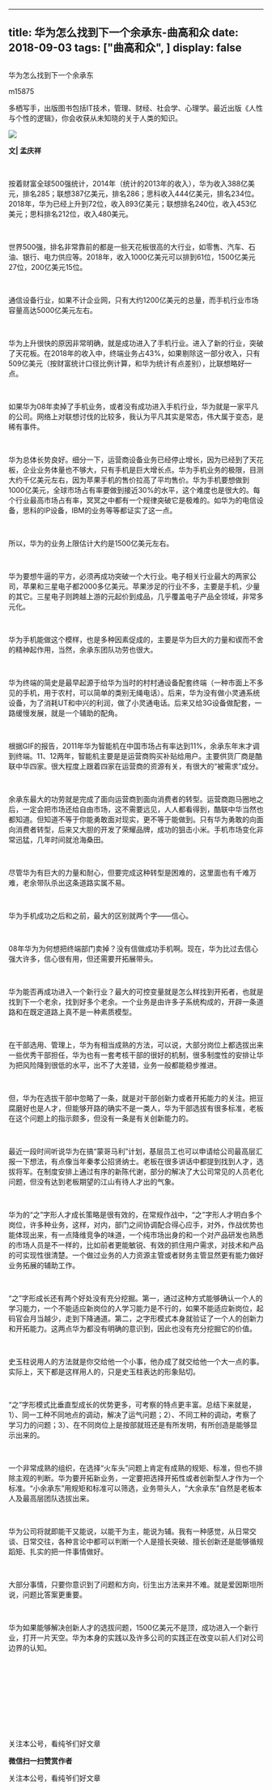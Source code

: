 
---
title:   华为怎么找到下一个余承东-曲高和众
date: 2018-09-03
tags: ["曲高和众", ]
display: false
---


## 



华为怎么找到下一个余承东




m15875




多栖写手，出版图书包括IT技术，管理、财经、社会学、心理学。最近出版《人性与个性的逻辑》，你会收获从未知晓的关于人类的知识。


<img class="" data-ratio="1.3217115689381933" data-s="300,640" src="https://mmbiz.qpic.cn/mmbiz_jpg/fxGMiaL5Zj1g6cEuYlVsZt308f7Gic04gUhsHRn7MM5gV9dFCCuoELnIpqr75w8RVsnB5tIQhC3eKiaL5cIUcDHOQ/640?wx_fmt=jpeg" data-type="jpeg" data-w="631" style=""/>

**文| 孟庆祥**

&nbsp;

按着财富全球500强统计，2014年（统计的2013年的收入），华为收入388亿美元，排名285；联想387亿美元，排名286；思科收入444亿美元，排名234位。2018年，华为已经上升到72位，收入893亿美元；联想排名240位，收入453亿美元；思科排名212位，收入480美元。

&nbsp;

世界500强，排名非常靠前的都是一些天花板很高的大行业，如零售、汽车、石油、银行、电力供应等。2018年，收入1000亿美元可以排到61位，1500亿美元27位，200亿美元15位。

&nbsp;

通信设备行业，如果不计企业网，只有大约1200亿美元的总量，而手机行业市场容量高达5000亿美元左右。

&nbsp;

华为上升很快的原因非常明确，就是成功进入了手机行业。进入了新的行业，突破了天花板。在2018年的收入中，终端业务占43%，如果剔除这一部分收入，只有509亿美元（按财富统计口径比例计算，和华为统计有点差别），比联想略好一点。

&nbsp;

如果华为08年卖掉了手机业务，或者没有成功进入手机行业，华为就是一家平凡的公司。网络上对联想讨伐的比较多，我认为平凡其实是常态，伟大属于变态，是稀有事件。

&nbsp;

华为总体长势良好。细分一下，运营商设备业务已经停止增长，因为已经到了天花板，企业业务体量也不够大，只有手机是巨大增长点。华为手机业务的极限，目测大约千亿美元左右，因为苹果手机的售价拉高了平均售价。华为手机要想做到1000亿美元，全球市场占有率要做到接近30%的水平，这个难度也是很大的。每个行业最高市场占有率，冥冥之中都有一个规律突破它是极难的。如华为的电信设备，思科的IP设备，IBM的业务等等都证实了这一点。

&nbsp;

所以，华为的业务上限估计大约是1500亿美元左右。

&nbsp;

华为要想牛逼的平方，必须再成功突破一个大行业。电子相关行业最大的两家公司，苹果和三星电子都2000多亿美元。苹果涉足的行业不多，主要是手机，少量的其它。三星电子则跨越上游的元起价到成品，几乎覆盖电子产品全领域，非常多元化。

&nbsp;

华为手机能做这个模样，也是多种因素促成的，主要是华为巨大的力量和锲而不舍的精神起作用，当然，余承东团队功劳也很大。

&nbsp;

华为终端的简史是最早起源于给华为当时的村村通设备配套终端（一种市面上不多见的手机，用于农村，可以简单的类别无绳电话）。后来，华为没有做小灵通系统设备，为了消耗UT和中兴的利润，做了小灵通电话。后来又给3G设备做配套，一路缓慢发展，就是一个辅助的配角。

&nbsp;

根据GIF的报告，2011年华为智能机在中国市场占有率达到11%，余承东年末才调到终端。11、12两年，智能机主要是是运营商购买补贴给用户。主要供货厂商是酷联中华四家。很大程度上跟着四家在运营商的资源有关，有很大的“被需求”成分。

&nbsp;

余承东最大的功劳就是完成了面向运营商到面向消费者的转型。运营商跑马圈地之后，一定会把市场还给自由市场，这不需要远见，人人都看得到，酷联中华当然也都知道。但知道不等于你能勇敢面对现实，更不等于能做到。只有华为勇敢的向面向消费者转型，后来又大胆的开发了荣耀品牌，成功的狙击小米。手机市场变化非常迅猛，几年时间就沧海桑田。

&nbsp;

尽管华为有巨大的力量和耐心，但要完成这种转型是困难的，这里面也有千难万难，老余带队杀出这条道路实属不易。

&nbsp;

华为手机成功之后和之前，最大的区别就两个字——信心。

&nbsp;

08年华为为何想把终端部门卖掉？没有信做成功手机啊。现在，华为比过去信心强大许多，信心很有用，但还需要开拓展带头。

&nbsp;

华为能否再成功进入一个新行业？最大的可控变量就是怎么样找到开拓者，也就是找到下一个老余，找到好多个老余。一个业务是由许多子系统构成的，开辟一条道路和在既定道路上真不是一种素质模型。

&nbsp;

在干部选用、管理上，华为有相当成熟的方法，可以说，大部分岗位上都选拔出来一些优秀干部担任，华为也有一套考核干部的很好的机制，很多制度性的安排让华为把风险降到很低的水平，出不了大差错，业务一般都能稳步推进。

&nbsp;

但，华为在选拔干部中忽略了一条，就是对干部创新力或者开拓能力的关注。把豆腐磨好也是人才，但能够开路的确实不是一类人，华为干部选拔有很多标准，老板在这个问题上的指示颇多，但没有一条是有关创新能力的。

&nbsp;

最近一段时间听说华为在搞“蒙哥马利”计划，基层员工也可以申请给公司最高层汇报一下想法，有点像当年秦孝公招贤纳士。老板在很多讲话中都提到找到人才，选拔将军。在制度安排上通过有序的新陈代谢，部分的解决了大公司常见的人员老化问题，但没有达到老板期望的江山有待人才出的气象。

&nbsp;

华为的“之”字形人才成长策略是很有效的，在常规作战中，“之”字形人才明白多个岗位，许多种业务，这样，对内，部门之间协调配合得心应手，对外，作战优势也能体现出来，有一点降维竞争的味道，一个纯市场出身的和一个对产品研发也熟悉的市场人员是不一样的，比如前者更能敏锐、有效的抓住用户需求，对技术和产品的可实现性很清楚。一个做过业务的人力资源主管或者财务主管显然更有能力做好业务拓展的辅助工作。

&nbsp;

“之”字形成长还有两个好处没有充分挖掘。第一，通过这种方式能够确认一个人的学习能力，一个不能适应新岗位的人学习能力是不行的，如果不能适应新岗位，起码官会月当越少，走到下降通道。第二，之字形模式本身就验证了一个人的创新力和开拓能力。这两点华为都没有明确的意识到，因此也没有充分挖掘它的价值。

&nbsp;

史玉柱说用人的方法就是你交给他一个小事，他办成了就交给他一个大一点的事。实际上，天下都是这样用人的，只是史玉柱表达的形象贴切。

&nbsp;

“之”字形模式比垂直型成长的优势更多，可考察的特点更丰富。总结下来就是，1）、同一工种不同地点的调动，解决了运气问题；2）、不同工种的调动，考察了学习力的问题；3）、在不同岗位上是按部就班还是有所发明，有所创造是能够显示出来的。

&nbsp;

一个非常成熟的组织，在选择“火车头”问题上肯定有成熟的规矩、标准，但也不排除主观的判断。华为要开拓新业务，一定要把选择开拓性或者创新型人才作为一个标准。“小余承东”用规矩和标准可以筛选，业务带头人，“大余承东”自然是老板本人及最高层团队选拔出来。

&nbsp;

华为公司将就即能干又能说，以能干为主，能说为辅。我有一种感觉，从日常交谈、日常交往，各种言论中都可以判断一个人是擅长突破、擅长创新还是能够循规蹈矩、扎实的把一件事情做好。

&nbsp;

大部分事情，只要你意识到了问题和方向，衍生出方法来并不难。就是爱因斯坦所说，问题比答案更重要。

&nbsp;

华为如果能够解决创新人才的选拔问题，1500亿美元不是顶，成功进入一个新行业，打开一片天空。华为本身的实践以及许多公司的实践正在改变以前人们对公司边界的认知。

&nbsp;

&nbsp;

&nbsp;

&nbsp;

&nbsp;



关注本公号，看纯爷们好文章


**微信扫一扫赞赏作者**






关注本公号，看纯爷们好文章








